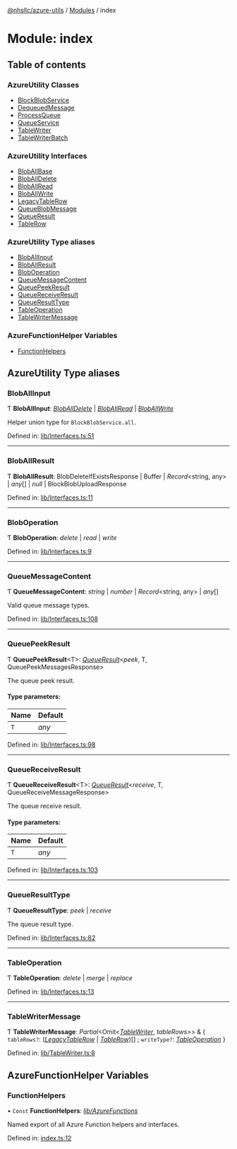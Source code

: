 [@nhsllc/azure-utils](../README.md) / [Modules](../modules.md) / index

# Module: index

## Table of contents

### AzureUtility Classes

- [BlockBlobService](../classes/index.blockblobservice.md)
- [DequeuedMessage](../classes/index.dequeuedmessage.md)
- [ProcessQueue](../classes/index.processqueue.md)
- [QueueService](../classes/index.queueservice.md)
- [TableWriter](../classes/index.tablewriter.md)
- [TableWriterBatch](../classes/index.tablewriterbatch.md)

### AzureUtility Interfaces

- [BlobAllBase](../interfaces/index.bloballbase.md)
- [BlobAllDelete](../interfaces/index.bloballdelete.md)
- [BlobAllRead](../interfaces/index.bloballread.md)
- [BlobAllWrite](../interfaces/index.bloballwrite.md)
- [LegacyTableRow](../interfaces/index.legacytablerow.md)
- [QueueBlobMessage](../interfaces/index.queueblobmessage.md)
- [QueueResult](../interfaces/index.queueresult.md)
- [TableRow](../interfaces/index.tablerow.md)

### AzureUtility Type aliases

- [BlobAllInput](index.md#bloballinput)
- [BlobAllResult](index.md#bloballresult)
- [BlobOperation](index.md#bloboperation)
- [QueueMessageContent](index.md#queuemessagecontent)
- [QueuePeekResult](index.md#queuepeekresult)
- [QueueReceiveResult](index.md#queuereceiveresult)
- [QueueResultType](index.md#queueresulttype)
- [TableOperation](index.md#tableoperation)
- [TableWriterMessage](index.md#tablewritermessage)

### AzureFunctionHelper Variables

- [FunctionHelpers](index.md#functionhelpers)

## AzureUtility Type aliases

### BlobAllInput

Ƭ **BlobAllInput**: [*BlobAllDelete*](../interfaces/index.bloballdelete.md) \| [*BlobAllRead*](../interfaces/index.bloballread.md) \| [*BlobAllWrite*](../interfaces/index.bloballwrite.md)

Helper union type for `BlockBlobService.all`.

Defined in: [lib/Interfaces.ts:51](https://github.com/nhsllc/azure-utils/blob/7c240ec/lib/Interfaces.ts#L51)

___

### BlobAllResult

Ƭ **BlobAllResult**: BlobDeleteIfExistsResponse \| Buffer \| *Record*<string, any\> \| *any*[] \| *null* \| BlockBlobUploadResponse

Defined in: [lib/Interfaces.ts:11](https://github.com/nhsllc/azure-utils/blob/7c240ec/lib/Interfaces.ts#L11)

___

### BlobOperation

Ƭ **BlobOperation**: *delete* \| *read* \| *write*

Defined in: [lib/Interfaces.ts:9](https://github.com/nhsllc/azure-utils/blob/7c240ec/lib/Interfaces.ts#L9)

___

### QueueMessageContent

Ƭ **QueueMessageContent**: *string* \| *number* \| *Record*<string, any\> \| *any*[]

Valid queue message types.

Defined in: [lib/Interfaces.ts:108](https://github.com/nhsllc/azure-utils/blob/7c240ec/lib/Interfaces.ts#L108)

___

### QueuePeekResult

Ƭ **QueuePeekResult**<T\>: [*QueueResult*](../interfaces/index.queueresult.md)<*peek*, T, QueuePeekMessagesResponse\>

The queue peek result.

#### Type parameters:

Name | Default |
:------ | :------ |
`T` | *any* |

Defined in: [lib/Interfaces.ts:98](https://github.com/nhsllc/azure-utils/blob/7c240ec/lib/Interfaces.ts#L98)

___

### QueueReceiveResult

Ƭ **QueueReceiveResult**<T\>: [*QueueResult*](../interfaces/index.queueresult.md)<*receive*, T, QueueReceiveMessageResponse\>

The queue receive result.

#### Type parameters:

Name | Default |
:------ | :------ |
`T` | *any* |

Defined in: [lib/Interfaces.ts:103](https://github.com/nhsllc/azure-utils/blob/7c240ec/lib/Interfaces.ts#L103)

___

### QueueResultType

Ƭ **QueueResultType**: *peek* \| *receive*

The queue result type.

Defined in: [lib/Interfaces.ts:82](https://github.com/nhsllc/azure-utils/blob/7c240ec/lib/Interfaces.ts#L82)

___

### TableOperation

Ƭ **TableOperation**: *delete* \| *merge* \| *replace*

Defined in: [lib/Interfaces.ts:13](https://github.com/nhsllc/azure-utils/blob/7c240ec/lib/Interfaces.ts#L13)

___

### TableWriterMessage

Ƭ **TableWriterMessage**: *Partial*<Omit<[*TableWriter*](../classes/index.tablewriter.md), *tableRows*\>\> & { `tableRows?`: ([*LegacyTableRow*](../interfaces/index.legacytablerow.md) \| [*TableRow*](../interfaces/index.tablerow.md))[] ; `writeType?`: [*TableOperation*](index.md#tableoperation)  }

Defined in: [lib/TableWriter.ts:8](https://github.com/nhsllc/azure-utils/blob/7c240ec/lib/TableWriter.ts#L8)

## AzureFunctionHelper Variables

### FunctionHelpers

• `Const` **FunctionHelpers**: [*lib/AzureFunctions*](lib_azurefunctions.md)

Named export of all Azure Function helpers and interfaces.

Defined in: [index.ts:12](https://github.com/nhsllc/azure-utils/blob/7c240ec/index.ts#L12)
